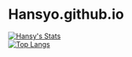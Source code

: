 # Hansyo.github.io

[![Hansy's Stats](https://github-readme-stats.vercel.app/api?username=Hansyo&count_private=true&show_icons=true&count_private=true&theme=radical)](https://github-readme-stats.vercel.app/api?username=Hansyo&count_private=true&show_icons=true&count_private=true&theme=radical)  
[![Top Langs](https://github-readme-stats.vercel.app/api/top-langs/?username=Hansyo&layout=compact&hide=Java,ShaderLab,Emacs%20Lisp&theme=radical)](https://github-readme-stats.vercel.app/api/top-langs/?username=Hansyo&layout=compact&hide=Java,ShaderLab,Emacs%20Lisp&theme=radical)
